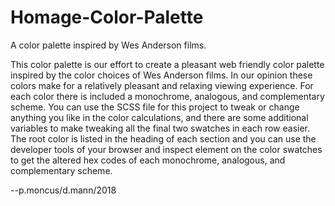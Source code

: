 # Homage-Color-Palette
A color palette inspired by Wes Anderson films.

This color palette is our effort to create a pleasant web friendly color palette inspired by the color choices of Wes Anderson films. In our opinion these colors make for a relatively pleasant and relaxing viewing experience. For each color there is included a monochrome, analogous, and complementary scheme. You can use the SCSS file for this project to tweak or change anything you like in the color calculations, and there are some additional variables to make tweaking all the final two swatches in each row easier. The root color is listed in the heading of each section and you can use the developer tools of your browser and inspect element on the color swatches to get the altered hex codes of each monochrome, analogous, and complementary scheme.</p>
  <p>--p.moncus/d.mann/2018
